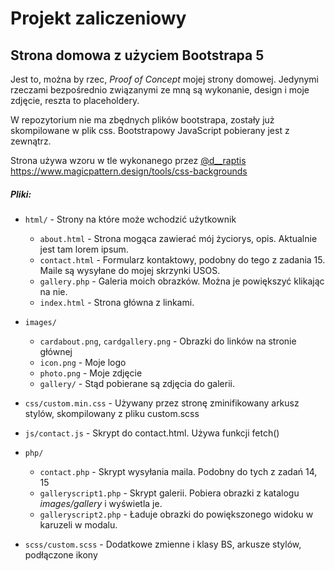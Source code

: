 # Projekt zaliczeniowy
## Strona domowa z użyciem Bootstrapa 5

Jest to, można by rzec, *Proof of Concept* mojej strony domowej.
Jedynymi rzeczami bezpośrednio związanymi ze mną są wykonanie, design i moje zdjęcie, reszta to placeholdery.

W repozytorium nie ma zbędnych plików bootstrapa, zostały już skompilowane w plik css.
Bootstrapowy JavaScript pobierany jest z zewnątrz.

Strona używa wzoru w tle wykonanego przez [@d__raptis](https://twitter.com/d__raptis) https://www.magicpattern.design/tools/css-backgrounds

##### Pliki:
- `html/` - Strony na które może wchodzić użytkownik
  - `about.html` - Strona mogąca zawierać mój życiorys, opis. Aktualnie jest tam lorem ipsum.
  - `contact.html` - Formularz kontaktowy, podobny do tego z zadania 15. Maile są wysyłane do mojej skrzynki USOS.
  - `gallery.php` - Galeria moich obrazków. Można je powiększyć klikając na nie.
  - `index.html` - Strona główna z linkami.

- `images/`
  - `cardabout.png`, `cardgallery.png` - Obrazki do linków na stronie głównej
  - `icon.png` - Moje logo
  - `photo.png` - Moje zdjęcie
  - `gallery/` - Stąd pobierane są zdjęcia do galerii.
- `css/custom.min.css` - Używany przez stronę zminifikowany arkusz stylów, skompilowany z pliku custom.scss

- `js/contact.js` - Skrypt do contact.html. Używa funkcji fetch()

- `php/`
  - `contact.php` - Skrypt wysyłania maila. Podobny do tych z zadań 14, 15
  - `galleryscript1.php` - Skrypt galerii. Pobiera obrazki z katalogu *images/gallery* i wyświetla je.
  - `galleryscript2.php` - Ładuje obrazki do powiększonego widoku w karuzeli w modalu.

- `scss/custom.scss` - Dodatkowe zmienne i klasy BS, arkusze stylów, podłączone ikony
